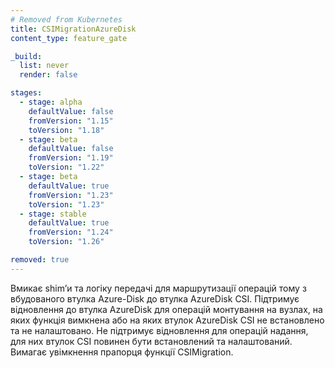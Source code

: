 ```yaml
---
# Removed from Kubernetes
title: CSIMigrationAzureDisk
content_type: feature_gate

_build:
  list: never
  render: false

stages:
  - stage: alpha
    defaultValue: false
    fromVersion: "1.15"
    toVersion: "1.18"
  - stage: beta
    defaultValue: false
    fromVersion: "1.19"
    toVersion: "1.22"
  - stage: beta
    defaultValue: true
    fromVersion: "1.23"
    toVersion: "1.23"
  - stage: stable
    defaultValue: true
    fromVersion: "1.24"
    toVersion: "1.26"

removed: true
---
```

Вмикає shimʼи та логіку передачі для маршрутизації операцій тому з вбудованого втулка Azure-Disk до втулка AzureDisk CSI. Підтримує відновлення до втулка AzureDisk для операцій монтування на вузлах, на яких функція вимкнена або на яких втулок AzureDisk CSI не встановлено та не налаштовано. Не підтримує відновлення для операцій надання, для них втулок CSI повинен бути встановлений та налаштований. Вимагає увімкнення прапорця функції CSIMigration.
